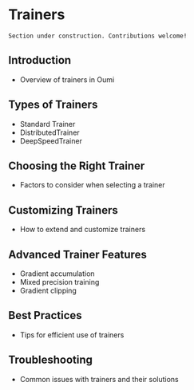 # Trainers

```{attention}
Section under construction. Contributions welcome!
```

## Introduction

- Overview of trainers in Oumi

## Types of Trainers

- Standard Trainer
- DistributedTrainer
- DeepSpeedTrainer

## Choosing the Right Trainer

- Factors to consider when selecting a trainer

## Customizing Trainers

- How to extend and customize trainers

## Advanced Trainer Features

- Gradient accumulation
- Mixed precision training
- Gradient clipping

## Best Practices

- Tips for efficient use of trainers

## Troubleshooting

- Common issues with trainers and their solutions
